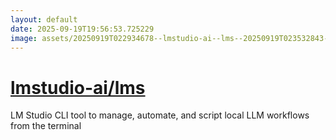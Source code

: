 ```yaml
---
layout: default
date: 2025-09-19T19:56:53.725229
image: assets/20250919T022934678--lmstudio-ai--lms--20250919T023532843--cropped.png
---
```


# [lmstudio-ai/lms](https://github.com/lmstudio-ai/lms)

LM Studio CLI tool to manage, automate, and script local LLM workflows from the terminal
